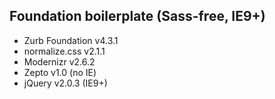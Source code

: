 Foundation boilerplate (Sass-free, IE9+)
----------------------------------------

- Zurb Foundation v4.3.1
- normalize.css v2.1.1
- Modernizr v2.6.2
- Zepto v1.0 (no IE)
- jQuery v2.0.3 (IE9+)
